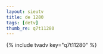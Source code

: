 ```yaml
--- 
layout: sieutv
title: de 1280
tags: [detv]
thumb_re: q7t11280
---
```

{% include tvadv key="q7t11280" %} 
